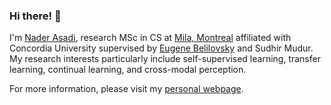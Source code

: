 ### Hi there! 👋

I'm [Nader Asadi](https://naderasadi.github.io/), research MSc in CS at [Mila, Montreal](https://mila.quebec/en/) affiliated with Concordia University supervised by <a href="http://eugenium.github.io/" target="_blank">Eugene Belilovsky</a> and Sudhir Mudur. My research interests particularly include self-supervised learning, transfer learning, continual learning, and cross-modal perception.

For more information, please visit my [personal webpage](https://naderasadi.github.io/). 
